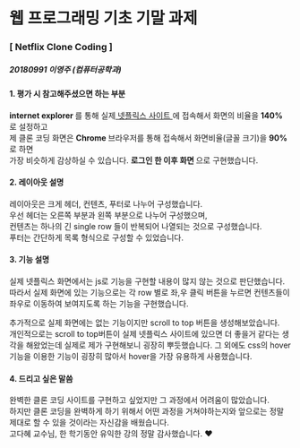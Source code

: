 <h1> 웹 프로그래밍 기초 기말 과제 </h1>
<h3> [ Netflix Clone Coding ] </h3>
<h5> 20180991 이영주 (컴퓨터공학과) </h5>

<h4> 1. 평가 시 참고해주셨으면 하는 부분 </h4>
<p> <b> internet explorer </b> 를 통해 실제<a href = "https://www.netflix.com/browse"> 넷플릭스 사이트 </a> 에 접속해서 화면의 비율을 <b>140%</b> 로 설정하고 <br>
  제 클론 코딩 화면은 <b> Chrome </b> 브라우저를 통해 접속해서 화면비율(글꼴 크기)을 <b>90%</b>로 하면 <br>
  가장 비슷하게 감상하실 수 있습니다. <b> 로그인 한 이후 화면 </b>으로 구현했습니다. </p>
<h4> 2. 레이아웃 설명 </h4>
<p>레이아웃은 크게 헤더, 컨텐츠, 푸터로 나누어 구성했습니다. <br>
우선 헤더는 오른쪽 부분과 왼쪽 부분으로 나누어 구성했으며, <br>컨텐츠는 하나의 긴 single row 들이 반복되어 나열되는 것으로 구성했습니다. <br>
  푸터는 간단하게 목록 형식으로 구성할 수 있었습니다.</p>

<h4> 3. 기능 설명 </h4>
<p>실제 넷플릭스 화면에서는 js로 기능을 구현할 내용이 많지 않는 것으로 판단했습니다.<br>
따라서 실제 화면에 있는 기능으로는 각 row 별로 좌,우 클릭 버튼을 누르면 컨텐츠들이 좌우로 이동하여 보여지도록 하는 기능을 구현했습니다. </p>
<p>추가적으로 실제 화면에는 없는 기능이지만 scroll to top 버튼을 생성해보았습니다.<br>
개인적으로는 scroll to top버튼이 실제 넷플릭스 사이트에 있으면 더 좋을거 같다는 생각을 해왔었는데 실제로 제가 구현해보니 굉장히 뿌듯했습니다. 
그 외에도 css의 hover 기능을 이용한 기능이 굉장히 많아서 hover을 가장 유용하게 사용했습니다.</p> 

<h4> 4. 드리고 싶은 말씀 </h4>
  <p> 완벽한 클론 코딩 사이트를 구현하고 싶었지만 그 과정에서 어려움이 많았습니다.<br>
  하지만 클론 코딩을 완벽하게 하기 위해서 어떤 과정을 거쳐야하는지와 앞으로는 정말 제대로 할 수 있을 것이라는 자신감을 배웠습니다.<br>
  고다혜 교수님, 한 학기동안 유익한 강의 정말 감사했습니다. ♥ </p>
 
